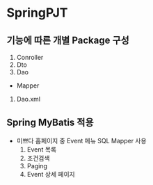# SpringPJT

## 기능에 따른 개별 Package 구성
1. Conroller
2. Dto
3. Dao
- Mapper
 1. Dao.xml

   
## Spring MyBatis 적용
- 미쁘다 홈페이지 중 Event 메뉴 SQL Mapper 사용
   1. Event 목록
   2. 조건검색
   3. Paging
   4. Event 상세 페이지
     
